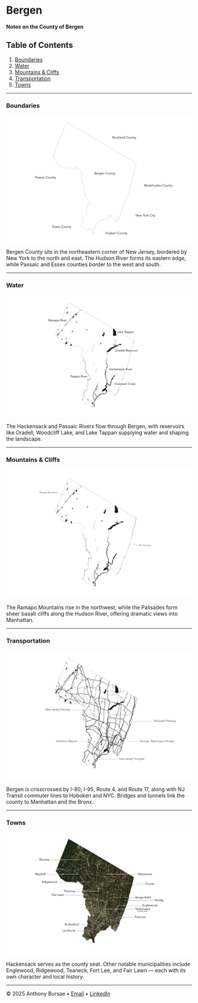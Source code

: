 # Bergen

**Notes on the County of Bergen**

## Table of Contents
1. [Boundaries](#boundaries)
2. [Water](#water)
3. [Mountains & Cliffs](#mountains--cliffs)
4. [Transportation](#transportation)
5. [Towns](#towns)

---

### Boundaries
![Map showing boundaries](../images/bound.png)

Bergen County sits in the northeastern corner of New Jersey, bordered by New York to the north and east. The Hudson River forms its eastern edge, while Passaic and Essex counties border to the west and south.

---

### Water
![Map showing water bodies](../images/water.png)

The Hackensack and Passaic Rivers flow through Bergen, with reservoirs like Oradell, Woodcliff Lake, and Lake Tappan supplying water and shaping the landscape.

---

### Mountains & Cliffs
![Map showing mountains and cliffs](../images/mountains.png)

The Ramapo Mountains rise in the northwest, while the Palisades form sheer basalt cliffs along the Hudson River, offering dramatic views into Manhattan.

---

### Transportation
![Map showing transportation routes](../images/transit.png)

Bergen is crisscrossed by I-80, I-95, Route 4, and Route 17, along with NJ Transit commuter lines to Hoboken and NYC. Bridges and tunnels link the county to Manhattan and the Bronx.

---

### Towns
![Map showing towns](../images/towns.png)

Hackensack serves as the county seat. Other notable municipalities include Englewood, Ridgewood, Teaneck, Fort Lee, and Fair Lawn — each with its own character and local history.

---

© 2025 Anthony Bursae • [Email](mailto:anthony.bursae@gmail.com) • [LinkedIn](https://www.linkedin.com/in/anthonybursae/)
